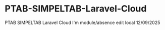 # PTAB-SIMPELTAB-Laravel-Cloud
PTAB SIMPELTAB Laravel Cloud
I'm module/absence
edit local 12/09/2025